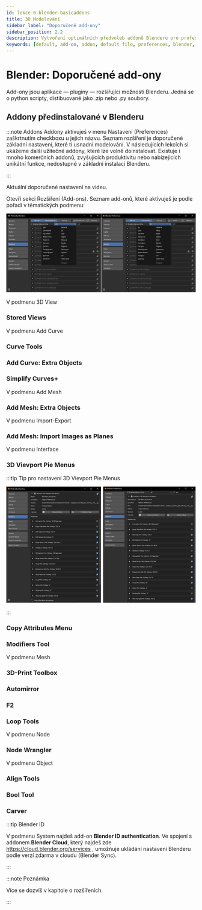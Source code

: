 ```yaml
---
id: lekce-0-blender-basicaddons
title: 3D Modelování
sidebar_label: "Doporučené add-ony"
sidebar_position: 2.2
description: Vytvoření optimálních předvoleb addonů Blenderu pro profesionální práci
keywords: [default, add-on, addon, default file, preferences, blender, blender3d, instalace, nastavení, digitální modelování]
---
```


# Blender: Doporučené add-ony
Add-ony jsou aplikace — pluginy — rozšiřující možnosti Blenderu. Jedná se o python scripty, distibuované jako .zip nebo .py soubory.

## Addony předinstalované v Blenderu

:::note Addons
Addony aktivuješ v menu Nastavení (Preferences) zaškrtnutím checkboxu u jejich názvu. Seznam rozšíření je doporučené základní nastavení, které ti usnadní modelování. V následujících lekcích si ukážeme další užitečné addony, které lze volně doinstalovat. Existuje i mnoho komerčních addonů, zvyšujících produktivitu nebo nabízejících unikátní funkce, nedostupné v základní instalaci Blenderu.

:::

Aktuální doporučené nastavení na videu.

Otevři sekci Rozšíření (Add-ons). Seznam add-onů, které aktivuješ je podle pořadí v tématických podmenu:

![image](./images/blender-addons-menu.png)

V podmenu 3D View
### Stored Views

V podmenu Add Curve
### Curve Tools
### Add Curve: Extra Objects
### Simplify Curves+
V podmenu Add Mesh
### Add Mesh: Extra Objects
V podmenu Import-Export
### Add Mesh: Import Images as Planes
V podmenu Interface
### 3D Vievport Pie Menus
:::tip Tip pro nastavení 3D Vievport Pie Menus

 ![image](./images/blender-3d-viewport-pie-cz-en.png)

:::

### Copy Attributes Menu
### Modifiers Tool
V podmenu Mesh
### 3D-Print Toolbox
### Automirror
### F2
### Loop Tools
V podmenu Node
### Node Wrangler
V podmenu Object
### Align Tools
### Bool Tool
### Carver

:::tip Blender ID

 V podmenu System najdeš add-on **Blender ID authentication**. Ve spojení s addonem **Blender Cloud**, který najdeš zde https://cloud.blender.org/services , umožňuje ukládání nastavení Blenderu podle verzí zdarma v cloudu (Blender Sync).

:::

:::note Poznámka

 Více se dozvíš v kapitole o rozšířeních.

:::
